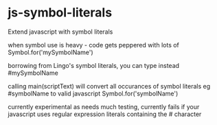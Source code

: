 # js-symbol-literals
Extend javascript with symbol literals

when symbol use is heavy - code gets peppered with lots of 
  Symbol.for('mySymbolName')
  
borrowing from Lingo's symbol literals, you can type instead
  #mySymbolName

calling main(scriptText) will convert all occurances of symbol literals eg #symbolName to valid javascript Symbol.for('symbolName')

currently experimental as needs much testing, currently fails if your javascript uses regular expression literals containing the # character
